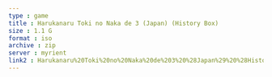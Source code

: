 ```yaml
---
type : game
title : Harukanaru Toki no Naka de 3 (Japan) (History Box)
size : 1.1 G
format : iso
archive : zip
server : myrient
link2 : Harukanaru%20Toki%20no%20Naka%20de%203%20%28Japan%29%20%28History%20Box%29
---
```

